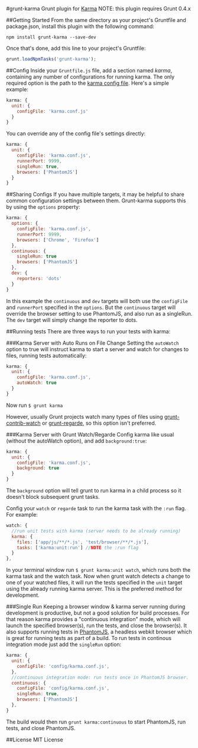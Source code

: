 #grunt-karma
Grunt plugin for [Karma](https://github.com/karma-runner/karma)
NOTE: this plugin requires Grunt 0.4.x

##Getting Started
From the same directory as your project's Gruntfile and package.json, install this plugin with the following command:

`npm install grunt-karma --save-dev`

Once that's done, add this line to your project's Gruntfile:

```js
grunt.loadNpmTasks('grunt-karma');
```

##Config
Inside your `Gruntfile.js` file, add a section named *karma*, containing any number of configurations for running karma. The only required option is the path to the [karma config file](http://karma-runner.github.com/0.8/config/configuration-file.html). Here's a simple example:

```js
karma: {
  unit: {
    configFile: 'karma.conf.js'
  }
}
```

You can override any of the config file's settings directly:

```js
karma: {
  unit: {
    configFile: 'karma.conf.js',
    runnerPort: 9999,
    singleRun: true,
    browsers: ['PhantomJS']
  }
}
```

##Sharing Configs
If you have multiple targets, it may be helpful to share common configuration settings between them. Grunt-karma supports this by using the `options` property:

```js
karma: {
  options: {
    configFile: 'karma.conf.js',
    runnerPort: 9999,
    browsers: ['Chrome', 'Firefox']
  },
  continuous: {
    singleRun: true
    browsers: ['PhantomJS']
  },
  dev: {
    reporters: 'dots'
  }
}
```

In this example the `continuous` and `dev` targets will both use the `configFile` and `runnerPort` specified in the `options`. But the `continuous` target will override the browser setting to use PhantomJS, and also run as a singleRun. The `dev` target will simply change the reporter to dots.

##Running tests
There are three ways to run your tests with karma:

###Karma Server with Auto Runs on File Change
Setting the `autoWatch` option to true will instruct karma to start a server and watch for changes to files, running tests automatically:

```js
karma: {
  unit: {
    configFile: 'karma.conf.js',
    autoWatch: true
  }
}
```
Now run `$ grunt karma`

However, usually Grunt projects watch many types of files using [grunt-contrib-watch](https://github.com/gruntjs/grunt-contrib-watch) or [grunt-regarde](https://github.com/yeoman/grunt-regarde), so this option isn't preferred.

###Karma Server with Grunt Watch/Regarde
Config karma like usual (without the autoWatch option), and add `background:true`:

```js
karma: {
  unit: {
    configFile: 'karma.conf.js',
    background: true
  }
}
```
The `background` option will tell grunt to run karma in a child process so it doesn't block subsequent grunt tasks.

Config your `watch` or `regarde` task to run the karma task with the `:run` flag. For example:

```js
watch: {
  //run unit tests with karma (server needs to be already running)
  karma: {
    files: ['app/js/**/*.js', 'test/browser/**/*.js'],
    tasks: ['karma:unit:run'] //NOTE the :run flag
  }
},
```

In your terminal window run `$ grunt karma:unit watch`, which runs both the karma task and the watch task. Now when grunt watch detects a change to one of your watched files, it will run the tests specified in the `unit` target using the already running karma server. This is the preferred method for development.

###Single Run
Keeping a browser window & karma server running during development is productive, but not a good solution for build processes. For that reason karma provides a "continuous integration" mode, which will launch the specified browser(s), run the tests, and close the browser(s). It also supports running tests in [PhantomJS](http://phantomjs.org/), a headless webkit browser which is great for running tests as part of a build. To run tests in continous integration mode just add the `singleRun` option:

```js
karma: {
  unit: {
    configFile: 'config/karma.conf.js',
  },
  //continuous integration mode: run tests once in PhantomJS browser.
  continuous: {
    configFile: 'config/karma.conf.js',
    singleRun: true,
    browsers: ['PhantomJS']
  },
}
```

The build would then run `grunt karma:continuous` to start PhantomJS, run tests, and close PhantomJS.

##License
MIT License